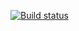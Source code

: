 [![Build status](https://ci.appveyor.com/api/projects/status/g7a7a9savrc2x7w7?svg=true)](https://ci.appveyor.com/project/BezBzz/bdd)
